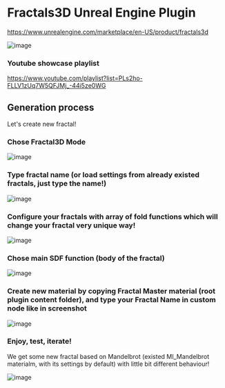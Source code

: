 # Fractals3D Unreal Engine Plugin

https://www.unrealengine.com/marketplace/en-US/product/fractals3d

![image](https://user-images.githubusercontent.com/56448503/216709166-b79cd546-0388-4c63-9539-b9582db8c842.png)

### Youtube showcase playlist 
https://www.youtube.com/playlist?list=PLs2ho-FLLV1zUq7W5QFJMj_-44i5ze0WG

## Generation process
Let's create new fractal!

### Chose Fractal3D Mode

![image](https://user-images.githubusercontent.com/56448503/216709693-38d368a1-4de9-4758-b296-10610100e288.png)


### Type fractal name (or load settings from already existed fractals, just type the name!)

![image](https://user-images.githubusercontent.com/56448503/216711933-69870ef3-305e-4e40-9036-e21c83ee680b.png)


### Configure your fractals with array of fold functions which will change your fractal very unique way!

![image](https://user-images.githubusercontent.com/56448503/216711982-2532e5fd-9c64-4b26-a54f-abeeca126cf4.png)


### Chose main SDF function (body of the fractal) 

![image](https://user-images.githubusercontent.com/56448503/216712168-0d356653-23cc-412e-a684-4250daf469b3.png)

### Create new material by copying Fractal Master material (root plugin content folder), and type your Fractal Name in custom node like in screenshot

![image](https://user-images.githubusercontent.com/56448503/216713512-d633c9c7-9e35-41c3-bcbb-03437955cd24.png)


### Enjoy, test, iterate!

We get some new fractal based on Mandelbrot (existed MI_Mandelbrot materialm, with its settings by default) with little bit different behaviour!

![image](https://user-images.githubusercontent.com/56448503/216712886-b3b0dcdd-8535-4793-aa20-c8519c4519b1.png)
